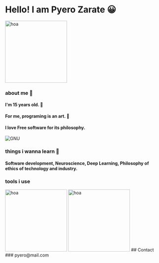 # Hello! I am Pyero Zarate 😀

<img src="https://gnuevangelist.github.io/Pyero-s-blog/foto.png" alt="hoa" width="200"/>

### about me 🙇
#### I'm 15 years old. 🙍
#### For me, programing is an art. 🎨
#### I love Free software for its philosophy. 
![GNU](https://static.fsf.org/nosvn/logos/campaigns_gnu.small.png)
### things i wanna learn 🌱
#### Software development, Neuroscience, Deep Learning, Philosophy of ethics of technology and industry.
### tools i use

<img src="https://external-content.duckduckgo.com/iu/?u=https%3A%2F%2Fupload.wikimedia.org%2Fwikipedia%2Fcommons%2Fthumb%2F3%2F3a%2FNeovim-mark.svg%2F1200px-Neovim-mark.svg.png&f=1&nofb=1" alt="hoa" width="200"/>
<img src="https://external-content.duckduckgo.com/iu/?u=https%3A%2F%2Fucarecdn.com%2F710e7acb-230e-4342-a402-06b4296e886e%2F&f=1&nofb=1" alt="hoa" width="200"/>
 ## Contact 
 ### pyero@mail.com
